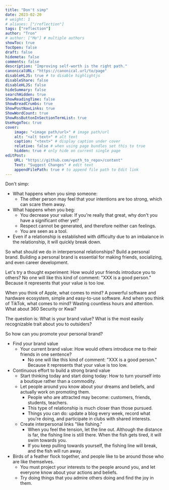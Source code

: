 ```yaml
---
title: "Don't simp"
date: 2023-02-20
# weight: 1
# aliases: ["/reflection"]
tags: ["reflection"]
author: "Tron"
# author: ["Me"] # multiple authors
showToc: true
TocOpen: false
draft: false
hidemeta: false
comments: false
description: "Improving self-worth is the right path."
canonicalURL: "https://canonical.url/to/page"
disableHLJS: true # to disable highlightjs
disableShare: false
disableHLJS: false
hideSummary: false
searchHidden: true
ShowReadingTime: false
ShowBreadCrumbs: true
ShowPostNavLinks: true
ShowWordCount: true
ShowRssButtonInSectionTermList: true
UseHugoToc: true
cover:
    image: "<image path/url>" # image path/url
    alt: "<alt text>" # alt text
    caption: "<text>" # display caption under cover
    relative: false # when using page bundles set this to true
    hidden: true # only hide on current single page
editPost:
    URL: "https://github.com/<path_to_repo>/content"
    Text: "Suggest Changes" # edit text
    appendFilePath: true # to append file path to Edit link
---
```

Don't simp:
- What happens when you simp someone:
    - The other person may feel that your intentions are too strong, which can scare them away.
- What happens when you beg:
    - You decrease your value: If you're really that great, why don't you have a significant other yet?
    - Respect cannot be generated, and therefore neither can feelings.
    - You are seen as a tool.
- Even if a relationship is established with difficulty due to an imbalance in the relationship, it will quickly break down.

So what should we do in interpersonal relationships? Build a personal brand. Building a personal brand is essential for making friends, socializing, and even career development.

Let's try a thought experiment: How would your friends introduce you to others? No one will like this kind of comment: "XXX is a good person." Because it represents that your value is too low.

When you think of Apple, what comes to mind? A powerful software and hardware ecosystem, simple and easy-to-use software. And when you think of TikTok, what comes to mind? Wasting countless hours and attention. What about 360 Security or Kwai?

The question is: What is your brand value? What is the most easily recognizable trait about you to outsiders?

So how can you promote your personal brand?

- Find your brand value
    - Your current brand value: How would others introduce me to their friends in one sentence?
        - No one will like this kind of comment: "XXX is a good person." Because it represents that your value is too low.
- Continuous effort to build a strong brand value
    - Start thinking today and start doing today: How to turn yourself into a boutique rather than a commodity.
    - Let people around you know about your dreams and beliefs, and actually work on promoting them.
        - People who are attracted may become: customers, friends, students, teachers.
        - This type of relationship is much closer than those pursued.
        - Things you can do: update a blog every week, record what you're doing, and participate in clubs with shared interests.
    - Create interpersonal links "like fishing."
        - When you feel the tension, let the line out. Although the distance is far, the fishing line is still there. When the fish gets tired, it will swim towards you.
        - If you keep pulling towards yourself, the fishing line will break, and the fish will run away.
- Birds of a feather flock together, and people like to be around those who are like themselves.
    - You must project your interests to the people around you, and let everyone know about your actions and beliefs.
    - Try doing things that you admire others doing and find the joy in them.


